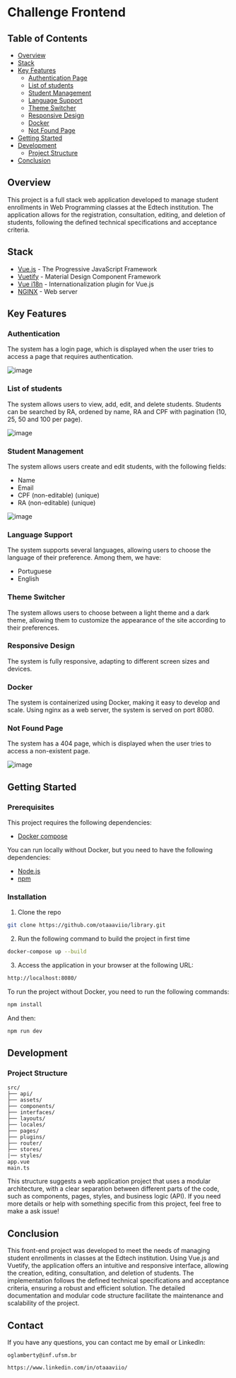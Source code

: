# Challenge Frontend

## Table of Contents

- [Overview](#overview)
- [Stack](#stack)
- [Key Features](#key-features)
  - [Authentication Page](#authentication)
  - [List of students](#list-of-students)
  - [Student Management](#student-management)
  - [Language Support](#language-support)
  - [Theme Switcher](#theme-switcher)
  - [Responsive Design](#responsive-design)
  - [Docker](#docker)
  - [Not Found Page](#not-found-page)
- [Getting Started](#getting-started)
- [Development](#development)
  - [Project Structure](#project-structure)
- [Conclusion](#conclusion)

## Overview

This project is a full stack web application developed to manage student enrollments in Web Programming classes at the Edtech institution. The application allows for the registration, consultation, editing, and deletion of students, following the defined technical specifications and acceptance criteria.

## Stack

- [Vue.js](https://vuejs.org/) - The Progressive JavaScript Framework
- [Vuetify](https://vuetifyjs.com/en/) - Material Design Component Framework
- [Vue i18n](https://kazupon.github.io/vue-i18n/) - Internationalization plugin for Vue.js
- [NGINX](https://nginx.org/en/) - Web server

## Key Features

### Authentication

The system has a login page, which is displayed when the user tries to access a page that requires authentication.

![image](https://github.com/user-attachments/assets/04a6d9f6-73d2-4340-989c-7aa689da8588)

### List of students

The system allows users to view, add, edit, and delete students. Students can be searched by RA, ordened by name, RA and CPF with pagination (10, 25, 50 and 100 per page).

![image](https://github.com/user-attachments/assets/8f3b734a-5bce-46fb-8203-c4e691f71ee1)

### Student Management

The system allows users create and edit students, with the following fields:

- Name
- Email
- CPF (non-editable) (unique)
- RA (non-editable) (unique)

![image](https://github.com/user-attachments/assets/5860eaae-76a7-49e2-9ce3-6b8873f7c288)

### Language Support

The system supports several languages, allowing users to choose the language of their preference. Among them, we have:
- Portuguese
- English

### Theme Switcher

The system allows users to choose between a light theme and a dark theme, allowing them to customize the appearance of the site according to their preferences.

### Responsive Design

The system is fully responsive, adapting to different screen sizes and devices.

### Docker

The system is containerized using Docker, making it easy to develop and scale. Using nginx as a web server, the system is served on port 8080.

### Not Found Page

The system has a 404 page, which is displayed when the user tries to access a non-existent page.

![image](https://github.com/user-attachments/assets/be300ed6-328c-4b81-a5b4-a02ed98b1046)

## Getting Started

### Prerequisites

This project requires the following dependencies:

- [Docker compose](https://docs.docker.com/compose/install/)

You can run locally without Docker, but you need to have the following dependencies:
- [Node.js](https://nodejs.org/en/)
- [npm](https://www.npmjs.com/get-npm)

### Installation

1. Clone the repo

```sh
git clone https://github.com/otaaaviio/library.git
```

2. Run the following command to build the project in first time

```sh
docker-compose up --build
```

3. Access the application in your browser at the following URL:

```sh
http://localhost:8080/
```

To run the project without Docker, you need to run the following commands:

```sh
npm install
```
And then:
```sh
npm run dev
```

## Development

### Project Structure

```
src/
├── api/
├── assets/
├── components/
├── interfaces/
├── layouts/
├── locales/
├── pages/
├── plugins/
├── router/
├── stores/
|── styles/
app.vue
main.ts
```

This structure suggests a web application project that uses a modular architecture, with a clear separation between different parts of the code, such as components, pages, styles, and business logic (API). If you need more details or help with something specific from this project, feel free to make a ask issue!

## Conclusion

This front-end project was developed to meet the needs of managing student enrollments in classes at the Edtech institution. Using Vue.js and Vuetify, the application offers an intuitive and responsive interface, allowing the creation, editing, consultation, and deletion of students. The implementation follows the defined technical specifications and acceptance criteria, ensuring a robust and efficient solution. The detailed documentation and modular code structure facilitate the maintenance and scalability of the project.

## Contact

If you have any questions, you can contact me by email or LinkedIn:

```
oglamberty@inf.ufsm.br

https://www.linkedin.com/in/otaaaviio/
```
